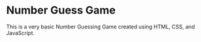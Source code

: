 # Number Guess Game
<p> This is a very basic Number Guessing Game created using HTML, CSS, and JavaScript. </p>

